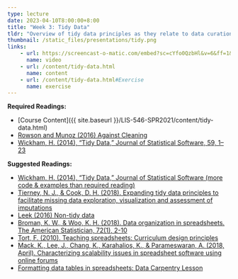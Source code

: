 ```yaml
---
type: lecture
date: 2023-04-10T8:00:00+8:00
title: "Week 3: Tidy Data"
tldr: "Overview of tidy data principles as they relate to data curation, plus extending tidy data to some of the underlying principles in organizing, managing, and preparing all kinds of structured data for meaningful use."
thumbnail: /static_files/presentations/tidy.png
links:
    - url: https://screencast-o-matic.com/embed?sc=cYfo0QzbHl&v=6&ff=1&title=0&controls=1
      name: video
    - url: /content/tidy-data.html
      name: content
    - url: /content/tidy-data.html#Exercise
      name: exercise
---
```

**Required Readings:**
- [Course Content]({{ site.baseurl }}/LIS-546-SPR2021/content/tidy-data.html)
- [Rowson and Munoz (2016) Against Cleaning](http://curatingmenus.org/articles/against-cleaning/)
- [Wickham, H. (2014), “Tidy Data,” Journal of Statistical Software, 59, 1–23](https://www.jstatsoft.org/article/view/v059i10/v59i10.pdf)

**Suggested Readings:**
- [Wickham, H. (2014), “Tidy Data,” Journal of Statistical Software (more code & examples than required reading)](https://r4ds.had.co.nz/tidy-data.html)
- [Tierney, N. J., & Cook, D. H. (2018). Expanding tidy data principles to facilitate missing data exploration, visualization and assessment of imputations](https://arxiv.org/abs/1809.02264)
- [Leek (2016) Non-tidy data](https://simplystatistics.org/2016/02/17/non-tidy-data/)
- [Broman, K. W., & Woo, K. H. (2018). Data organization in spreadsheets. The American Statistician, 72(1), 2-10](https://www.tandfonline.com/doi/full/10.1080/00031305.2017.1375989)
- [Tort, F. (2010). Teaching spreadsheets: Curriculum design principles](https://arxiv.org/abs/1009.2787)
- [Mack, K., Lee, J., Chang, K., Karahalios, K., & Parameswaran, A. (2018, April). Characterizing scalability issues in spreadsheet software using online forums](https://arxiv.org/abs/1801.03829)
- [Formatting data tables in spreadsheets: Data Carpentry Lesson](https://datacarpentry.org/2015-05-03-NDIC/excel-ecology/01-format-data.html)
